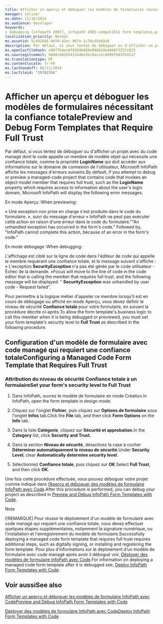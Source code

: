 ```yaml
---
title: Afficher un aperçu et déboguer les modèles de formulaires nécessitant la confiance totale
manager: soliver
ms.date: 11/16/2014
ms.audience: Developer
keywords:
- debugging [infopath 2007], infopath 2003-compatible form templates,previewing InfoPath 2003-compatible form templates,form templates [InfoPath 2007], previewing 2003-compatible,form templates [InfoPath 2007], debugging 2003-compatible,debugging InfoPath 2003-compatible form templates
localization_priority: Normal
ms.assetid: 5c491666-06f0-42ec-967e-1c70cd5e03a0
description: Par défaut, si vous tentez de déboguer ou d'afficher un projet avec du code managé dont le code appelle un membre de modèle objet qui nécessite une confiance totale, comme la propriété LoginName qui doit accéder aux informations sur le domaine de connexion de l'utilisateur, Microsoft InfoPath affiche les messages d'erreurs suivants.
ms.openlocfilehash: e9077b4ec0f8369b869e986020e4860f325fc023
ms.sourcegitcommit: 9d60cd82b5413446e5bc8ace2cd689f683fb41a7
ms.translationtype: MT
ms.contentlocale: fr-FR
ms.lasthandoff: 06/11/2018
ms.locfileid: "19782356"
---
```

# <a name="preview-and-debug-form-templates-that-require-full-trust"></a><span data-ttu-id="5864b-104">Afficher un aperçu et déboguer les modèles de formulaires nécessitant la confiance totale</span><span class="sxs-lookup"><span data-stu-id="5864b-104">Preview and Debug Form Templates that Require Full Trust</span></span>

<span data-ttu-id="5864b-105">Par défaut, si vous tentez de déboguer ou d'afficher un projet avec du code managé dont le code appelle un membre de modèle objet qui nécessite une confiance totale, comme la propriété **LoginName** qui doit accéder aux informations sur le domaine de connexion de l'utilisateur, Microsoft InfoPath affiche les messages d'erreurs suivants.</span><span class="sxs-lookup"><span data-stu-id="5864b-105">By default, if you attempt to debug or preview a managed-code project that contains code that invokes an object model member that requires full trust, such as the **LoginName** property which requires access to information about the user's login domain, Microsoft InfoPath will display the following error messages.</span></span> 
  
<span data-ttu-id="5864b-106">En mode Aperçu :</span><span class="sxs-lookup"><span data-stu-id="5864b-106">When previewing:</span></span>
  
<span data-ttu-id="5864b-p101">« Une exception non prise en charge s'est produite dans le code du formulaire. », suivi du message d'erreur « InfoPath ne peut pas exécuter cette action en raison d'une erreur dans le code du formulaire."</span><span class="sxs-lookup"><span data-stu-id="5864b-p101">"An unhandled exception has occurred in the form's code." Followed by, "InfoPath cannot complete this action, because of an error in the form's code."</span></span>
  
<span data-ttu-id="5864b-109">En mode débogage :</span><span class="sxs-lookup"><span data-stu-id="5864b-109">When debugging:</span></span>
  
<span data-ttu-id="5864b-110">L'affichage est ciblé sur la ligne de code dans l'éditeur de code qui appelle le membre requérant une confiance totale, et le message suivant s'affiche : « L'exception **SecurityException** n'a pas été gérée par le code utilisateur - Échec de la demande. »</span><span class="sxs-lookup"><span data-stu-id="5864b-110">Focus will move to the line of code in the code editor that is calling the member that requires full trust, and the following message will be displayed: " **SecurityException** was unhandled by user code - Request failed".</span></span> 
  
<span data-ttu-id="5864b-111">Pour permettre à la logique métier d'appeler ce membre lorsqu'il est en cours de débogage ou affiché en mode Aperçu, vous devez définir le niveau de sécurité **Confiance totale** pour votre formulaire, en suivant la procédure décrite ci-après.</span><span class="sxs-lookup"><span data-stu-id="5864b-111">To allow the form template's business logic to call this member when it is being debugged or previewed, you must set your form template's security level to **Full Trust** as described in the following procedure.</span></span> 
  
## <a name="configuring-a-managed-code-form-template-that-requires-full-trust"></a><span data-ttu-id="5864b-112">Configuration d'un modèle de formulaire avec code managé qui requiert une confiance totale</span><span class="sxs-lookup"><span data-stu-id="5864b-112">Configuring a Managed Code Form Template that Requires Full Trust</span></span>

### <a name="set-your-forms-security-level-to-full-trust"></a><span data-ttu-id="5864b-113">Attribution du niveau de sécurité Confiance totale à un formulaire</span><span class="sxs-lookup"><span data-stu-id="5864b-113">Set your form's security level to Full Trust</span></span>

1. <span data-ttu-id="5864b-114">Dans InfoPath, ouvrez le modèle de formulaire en mode Création.</span><span class="sxs-lookup"><span data-stu-id="5864b-114">In InfoPath, open the form template in design mode.</span></span>
    
2. <span data-ttu-id="5864b-115">Cliquez sur l'onglet **Fichier**, puis cliquez sur **Options de formulaire** sous l'onglet **Infos** tab.</span><span class="sxs-lookup"><span data-stu-id="5864b-115">Click the **File** tab, and then click **Form Options** on the **Info** tab.</span></span> 
    
3. <span data-ttu-id="5864b-116">Dans la liste **Catégorie**, cliquez sur **Sécurité et approbation.**</span><span class="sxs-lookup"><span data-stu-id="5864b-116">In the **Category** list, click **Security and Trust.**</span></span>
    
4. <span data-ttu-id="5864b-117">Dans la section **Niveau de sécurité**, désactivez la case à cocher **Déterminer automatiquement le niveau de sécurité**.</span><span class="sxs-lookup"><span data-stu-id="5864b-117">Under **Security Level**, clear **Automatically determine security level**.</span></span>
    
5. <span data-ttu-id="5864b-118">Sélectionnez **Confiance totale**, puis cliquez sur **OK**.</span><span class="sxs-lookup"><span data-stu-id="5864b-118">Select **Full Trust**, and then click **OK**.</span></span>
    
<span data-ttu-id="5864b-119">Une fois cette procédure effectuée, vous pouvez déboguer votre projet comme indiqué dans [l’Aperçu et déboguer des modèles de formulaire InfoPath avec Code](how-to-preview-and-debug-infopath-form-templates-with-code.md).</span><span class="sxs-lookup"><span data-stu-id="5864b-119">After this procedure is performed, you can debug your project as described in [Preview and Debug InfoPath Form Templates with Code](how-to-preview-and-debug-infopath-form-templates-with-code.md).</span></span>
  
> [!NOTE]
> <span data-ttu-id="5864b-120">[!REMARQUE] Pour réussir le déploiement d'un modèle de formulaire avec code managé qui requiert une confiance totale, vous devez effectuer quelques étapes supplémentaires, notamment la signature numérique, ou l'installation et l'enregistrement du modèle de formulaire.</span><span class="sxs-lookup"><span data-stu-id="5864b-120">Successfully deploying a managed code form template that requires full trust requires additional steps, such as digitally signing, or installing and registering the form template.</span></span> <span data-ttu-id="5864b-121">Pour plus d’informations sur le déploiement d’un modèle de formulaire avec code managé après avoir il débogué voir, [Déployer des modèles de formulaire InfoPath avec Code](how-to-deploy-infopath-form-templates-with-code.md).</span><span class="sxs-lookup"><span data-stu-id="5864b-121">For information on deploying a managed code form template after it is debugged see, [Deploy InfoPath Form Templates with Code](how-to-deploy-infopath-form-templates-with-code.md).</span></span> 
  
## <a name="see-also"></a><span data-ttu-id="5864b-122">Voir aussi</span><span class="sxs-lookup"><span data-stu-id="5864b-122">See also</span></span>



[<span data-ttu-id="5864b-123">Afficher un aperçu et déboguer les modèles de formulaire InfoPath avec Code</span><span class="sxs-lookup"><span data-stu-id="5864b-123">Preview and Debug InfoPath Form Templates with Code</span></span>](how-to-preview-and-debug-infopath-form-templates-with-code.md)
  
[<span data-ttu-id="5864b-124">Déployer des modèles de formulaire InfoPath avec Code</span><span class="sxs-lookup"><span data-stu-id="5864b-124">Deploy InfoPath Form Templates with Code</span></span>](how-to-deploy-infopath-form-templates-with-code.md)

